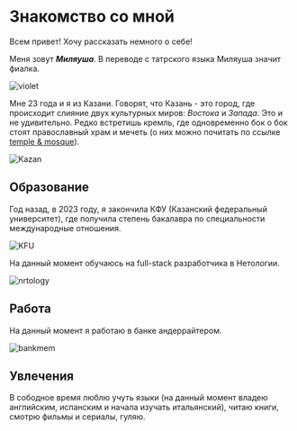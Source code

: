 # Знакомство со мной 

Всем привет! Хочу рассказать немного о себе! 

Меня зовут ***Миляуша***. В переводе с татрского языка Миляуша значит фиалка.

![violet](https://static.insales-cdn.com/images/articles/1/6048/3110816/1646272430_3-pibig-info-p-tsveti-fialka-uzambarskaya-tsveti-krasivo-3.jpg) 

Мне 23 года и я из Казани. Говорят, что Казань - это город, где происходит слияние двух культурных миров: *Востока* и *Запада*. Это и не удивительно. Редко встретишь кремль, где одновременно бок о бок стоят православный храм и мечеть (о них можно почитать по ссылке [temple & mosque](https://dzen.ru/a/YTCZ7CeTVgG2O3ES?ysclid=m2okqda6oc309497718)).

![Kazan](https://avatars.mds.yandex.net/get-vertis-journal/4080458/evg-klimov-I8g0FGZ81a4-unsplash.jpg_1701092622953/orig)

## Образование

Год назад, в 2023 году, я закончила КФУ (Казанский федеральный университет), где получила степень бакалавра по специальности международные отношения. 

![KFU](https://kpfu.ru/portal/docs/F243442259/1.jpg)

На данный момент обучаюсь на full-stack разработчика в Нетологии.

![nrtology](https://upload.wikimedia.org/wikipedia/commons/0/0a/Netology_logo.png)

## Работа 

На данный момент я работаю в банке андеррайтером. 

![bankmem](https://avatars.dzeninfra.ru/get-zen_doc/271828/pub_65cc47bccc53735f6bbbfc60_65cc47c4cc53735f6bbbffc3/scale_1200)

## Увлечения 

В сободное время люблю учуть языки (на данный момент владею английским, испанским и начала изучать итальянский), читаю книги, смотрю фильмы и сериалы, гуляю. 



